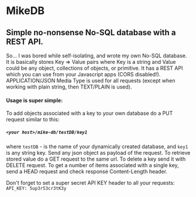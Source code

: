 # MikeDB

## Simple no-nonsense No-SQL database with a REST API. 

So... I was bored while self-isolating, and wrote my own No-SQL database.
It is basically stores Key => Value pairs where Key is a string and Value could be any object, collections of objects, or primitive.
It has a REST API which you can use from your Javascript apps (CORS disabled!). 
APPLICATION/JSON Media Type is used for all requests (except when working with plain string, then TEXT/PLAIN is used).

#### Usage is super simple: 
To add objects associated with a key to your own database do a PUT request similar to this: 
##### `<your host>/mike-db/testDB/key1`
where `testDB` - is the name of your dynamically created database, and `key1` is any string key.
Send any json object as payload of the request.
To retrieve stored value do a GET request to the same url.
To delete a key send it with DELETE request.
To get a number of items associated with a single key, send a HEAD request and check response Content-Length header.

Don't forget to set a super secret API KEY header to all your requests:
`API_KEY: 5up3r53cr3tK3y`
